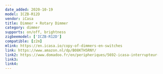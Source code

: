 ```yaml
---
date_added: 2020-10-19
model: ICZB-R12D
vendor: iCasa
title: Dimmer + Rotary Dimmer
category: dimmer
supports: on/off, brightness
zigbeemodel: ['ICZB-R12D']
compatible: [z2m]
mlink: https://en.icasa.io/copy-of-dimmers-en-switches
link: https://www.amazon.nl/dp/B08KTH5RNY/
link2: https://www.domadoo.fr/en/peripheriques/5692-icasa-interrupteur-variateur-rotatif-500w-zigbee-dimmer-0636665129406.html
link3: 
link4: 
---
```


